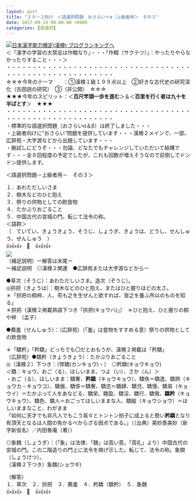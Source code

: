 ```yaml
---
layout: post
title: "２９－２向け　＜語選択問題　おさらい＋α（上級者用＞　その３"
date: 2017-09-24 00:00:00 +0900
categories: [語選択]
---
```


[![](/syuusyuu9701/assets/images/２９－２向け-＜語選択問題-おさらい＋α（上級者用＞-その３-br_c_3028_1.gif)](http://blog.with2.net/link.php?1659096:3028 "日本漢字能力検定(漢検) ブログランキングへ")[日本漢字能力検定(漢検) ブログランキングへ](http://blog.with2.net/link.php?1659096:3028)  
＜「漢字の学習の大禁忌は作輟なり」・・・「作輟（サクテツ）」：やったりやらなかったりすること・・・＞  
・・・・・・・・・・・・・・・・・・・・・・・・・・・・・・・・・・・・・・・・・・・・・・・・・・・・・・・・・  
☆☆☆今年のテーマ　　：①漢検１級１９９点以上　②好きな古代史の研究深化（古田説の研究）　③（非公開）　☆☆☆　　  
★★★今年のスピリット：＜**百尺竿頭一歩を進む**＞＆＜**百里を行く者は九十を半ばとす**＞　★★★  
・・・・・・・・・・・・・・・・・・・・・・・・・・・・・・・・・・・・・・・・・・・・・・・・・・・・・・・・・  
・標準的な語選択問題（おさらいα＆β）は終了しました・・・  
・上級者向けに“おさらい”問題を提供しています・・・漢検２メインで、一部、広辞苑・大字源などから出題しています・・・  
・腕試しにどうぞ・・・勿論、どなたでもチャレンジしていただいて結構です・・・全８回程度の予定でしたが、これも回数が増えそうなので前倒しでドンドン提供します。  
  
＜語選択問題－上級者用－　その３＞  
  
１．あわただしいさま  
２．樹木などのひと抱え  
３．祭りの供物としての飲食物  
４．たかぶりおごること  
５．中国古代の宮城の門。転じて法令の称。  
＜語群＞  
（　ていてい、きょうきょう、そうじ、しょうぎ、きょうは、どうし、せんしゅう、ぜんしゅう　）　  
👍👍👍　🐔　👍👍👍  
![](/syuusyuu9701/assets/images/２９－２向け-＜語選択問題-おさらい＋α（上級者用＞-その３-e4a35d8bea49d429b9e2484c5e174c6a.png)  
（補足説明）ー解答は末尾ー  
ー補足説明　◎漢検２関連　●広辞苑または大字源などからー  
  
●草次（そうじ）：あわただしいさま。造次（ぞうじ）。  
◎拱把（きょうは）：樹木などのひと抱え、またはひと握りほどの太さ。  
＊「拱把の桐梓、人、苟も之を生ぜんと欲すれば、皆之を養ふ所以のものを知る」  
＊拱把（漢検２掲載熟語下つき「拱把(キョウハ)」）　＊ひと抱え、ひと握りの桐や梓　（孟子）  
  
●薦羞（せんしゅう）：（広辞苑）（「羞」は食物をすすめる意）祭りの供物としての飲食物  
  
＊「驕矜」「矜驕」どっちでも〇だとおもうが、漢検２掲載は「矜驕」  
（広辞苑）●驕矜（きょうきょう）：たかぶりおごること  
◎（漢検２）下つき：（悍驕(カンキョウ)・）　◎矜驕(キョウキョウ)  
＜驕：キョウ、おご（る）、ほしいまま、つよ（い）、さか（ん）＞  
・おご（る）、ほしいまま：驕奢、**矜驕**（キョウキョウ）、驕佚＝驕逸、驕誇（キョウカ・キョウコ）、驕傲、驕侈＝驕奢、驕恣＝驕肆、驕児、驕慢、驕易（キョウイ）＝たかぶって人をあなどる、驕栄、驕盈、驕淫、驕行、驕慠、**驕矜**（キョウキョウ）、驕色、驕人＝おごってほしいままな人、驕縦（キョウショウ）＝ほしいままなこと、わがまま  
「如何に天才でも非凡人でもこう易々とトントン拍子に成上ると勢い**矜驕**となり有頂天となるは人間の免かるべからざる弱点である。」（〔出典〕美妙斎美妙（新字新仮名）／内田魯庵（著））  
  
◎象魏（しょうぎ）：（「象」は法律、「魏」は高い意。「周礼」より）中国古代の宮城の門。この二階造りの門上に法令を掲げ示した。転じて、法令の称。象闕（しょうけつ）。  
（漢検２下つき）象魏(ショウギ)  
  
（解答）  
１．草次　２．拱把　３．薦羞　４．矜驕（驕矜）　５．象魏  
👍👍👍　🐔　👍👍👍